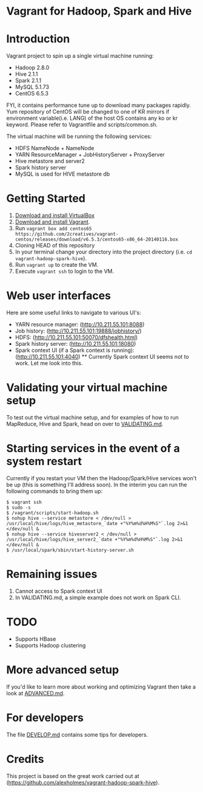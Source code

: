 Vagrant for Hadoop, Spark and Hive
==================================

# Introduction

Vagrant project to spin up a single virtual machine running:

* Hadoop 2.8.0
* Hive 2.1.1
* Spark 2.1.1
* MySQL 5.1.73
* CentOS 6.5.3

FYI, it contains performance tune up to download many packages rapidly.
Yum repository of CentOS will be changed to one of KR mirrors
if environment variable(i.e. LANG) of the host OS contains any ko or kr
keyword. Please refer to Vagrantfile and scripts/common.sh.

The virtual machine will be running the following services:

* HDFS NameNode + NameNode
* YARN ResourceManager + JobHistoryServer + ProxyServer
* Hive metastore and server2
* Spark history server
* MySQL is used for HIVE metastore db

# Getting Started

1. [Download and install VirtualBox](https://www.virtualbox.org/wiki/Downloads)
2. [Download and install Vagrant](http://www.vagrantup.com/downloads.html).
3. Run ```vagrant box add centos65 https://github.com/2creatives/vagrant-centos/releases/download/v6.5.3/centos65-x86_64-20140116.box```
4. Cloning HEAD of this repository
5. In your terminal change your directory into the project directory (i.e. `cd vagrant-hadoop-spark-hive`).
6. Run ```vagrant up``` to create the VM.
7. Execute ```vagrant ssh``` to login to the VM.

# Web user interfaces

Here are some useful links to navigate to various UI's:

* YARN resource manager:  (http://10.211.55.101:8088)
* Job history:  (http://10.211.55.101:19888/jobhistory/)
* HDFS: (http://10.211.55.101:50070/dfshealth.html)
* Spark history server: (http://10.211.55.101:18080)
* Spark context UI (if a Spark context is running): (http://10.211.55.101:4040)
** Currently Spark context UI seems not to work. Let me look into this.

# Validating your virtual machine setup

To test out the virtual machine setup, and for examples of how to run
MapReduce, Hive and Spark, head on over to [VALIDATING.md](VALIDATING.md).

# Starting services in the event of a system restart

Currently if you restart your VM then the Hadoop/Spark/Hive services won't be
up (this is something I'll address soon).  In the interim you can run the
following commands to bring them up:

```
$ vagrant ssh
$ sudo -s
$ /vagrant/scripts/start-hadoop.sh
$ nohup hive --service metastore < /dev/null > /usr/local/hive/logs/hive_metastore_`date +"%Y%m%d%H%M%S"`.log 2>&1 </dev/null &
$ nohup hive --service hiveserver2 < /dev/null > /usr/local/hive/logs/hive_server2_`date +"%Y%m%d%H%M%S"`.log 2>&1 </dev/null &
$ /usr/local/spark/sbin/start-history-server.sh

```

# Remaining issues

1. Cannot access to Spark context UI
2. In VALIDATING.md, a simple example does not work on Spark CLI.

# TODO

* Supports HBase
* Supports Hadoop clustering

# More advanced setup

If you'd like to learn more about working and optimizing Vagrant then
take a look at [ADVANCED.md](ADVANCED.md).

# For developers

The file [DEVELOP.md](DEVELOP.md) contains some tips for developers.

# Credits

This project is based on the great work carried out at
(https://github.com/alexholmes/vagrant-hadoop-spark-hive).

